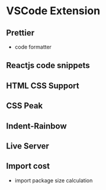 # VSCode Extension

## Prettier
- code formatter

## Reactjs code snippets

## HTML CSS Support

## CSS Peak

## Indent-Rainbow

## Live Server

## Import cost
- import package size calculation

